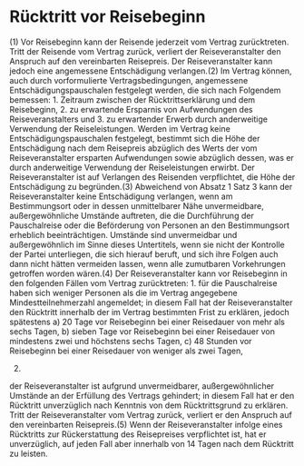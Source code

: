 # Rücktritt vor Reisebeginn

(1) Vor Reisebeginn kann der Reisende jederzeit vom Vertrag zurücktreten. Tritt der Reisende vom Vertrag zurück, verliert der Reiseveranstalter den Anspruch auf den vereinbarten Reisepreis. Der Reiseveranstalter kann jedoch eine angemessene Entschädigung verlangen.(2) Im Vertrag können, auch durch vorformulierte Vertragsbedingungen, angemessene Entschädigungspauschalen festgelegt werden, die sich nach Folgendem bemessen:  1.
 Zeitraum zwischen der Rücktrittserklärung und dem Reisebeginn,
 2.
 zu erwartende Ersparnis von Aufwendungen des Reiseveranstalters und
 3.
 zu erwartender Erwerb durch anderweitige Verwendung der Reiseleistungen.
Werden im Vertrag keine Entschädigungspauschalen festgelegt, bestimmt sich die Höhe der Entschädigung nach dem Reisepreis abzüglich des Werts der vom Reiseveranstalter ersparten Aufwendungen sowie abzüglich dessen, was er durch anderweitige Verwendung der Reiseleistungen erwirbt. Der Reiseveranstalter ist auf Verlangen des Reisenden verpflichtet, die Höhe der Entschädigung zu begründen.(3) Abweichend von Absatz 1 Satz 3 kann der Reiseveranstalter keine Entschädigung verlangen, wenn am Bestimmungsort oder in dessen unmittelbarer Nähe unvermeidbare, außergewöhnliche Umstände auftreten, die die Durchführung der Pauschalreise oder die Beförderung von Personen an den Bestimmungsort erheblich beeinträchtigen. Umstände sind unvermeidbar und außergewöhnlich im Sinne dieses Untertitels, wenn sie nicht der Kontrolle der Partei unterliegen, die sich hierauf beruft, und sich ihre Folgen auch dann nicht hätten vermeiden lassen, wenn alle zumutbaren Vorkehrungen getroffen worden wären.(4) Der Reiseveranstalter kann vor Reisebeginn in den folgenden Fällen vom Vertrag zurücktreten:  1.
 für die Pauschalreise haben sich weniger Personen als die im Vertrag angegebene Mindestteilnehmerzahl angemeldet; in diesem Fall hat der Reiseveranstalter den Rücktritt innerhalb der im Vertrag bestimmten Frist zu erklären, jedoch spätestens  a)
 20 Tage vor Reisebeginn bei einer Reisedauer von mehr als sechs Tagen,
 b)
 sieben Tage vor Reisebeginn bei einer Reisedauer von mindestens zwei und höchstens sechs Tagen,
 c)
 48 Stunden vor Reisebeginn bei einer Reisedauer von weniger als zwei Tagen,

 2.
 der Reiseveranstalter ist aufgrund unvermeidbarer, außergewöhnlicher Umstände an der Erfüllung des Vertrags gehindert; in diesem Fall hat er den Rücktritt unverzüglich nach Kenntnis von dem Rücktrittsgrund zu erklären.
Tritt der Reiseveranstalter vom Vertrag zurück, verliert er den Anspruch auf den vereinbarten Reisepreis.(5) Wenn der Reiseveranstalter infolge eines Rücktritts zur Rückerstattung des Reisepreises verpflichtet ist, hat er unverzüglich, auf jeden Fall aber innerhalb von 14 Tagen nach dem Rücktritt zu leisten. 

